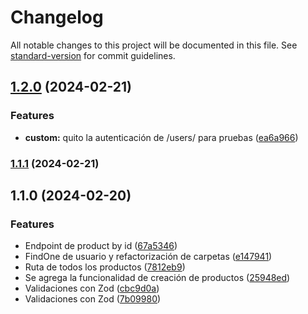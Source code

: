 # Changelog

All notable changes to this project will be documented in this file. See [standard-version](https://github.com/conventional-changelog/standard-version) for commit guidelines.

## [1.2.0](https://github.com/UliVargas/ecommerce/compare/v1.1.1...v1.2.0) (2024-02-21)


### Features

* **custom:** quito la autenticación de /users/ para pruebas ([ea6a966](https://github.com/UliVargas/ecommerce/commit/ea6a9668fe6b257a1889d4404020cfad3dd35e52))

### [1.1.1](https://github.com/UliVargas/ecommerce/compare/v1.1.0...v1.1.1) (2024-02-21)

## 1.1.0 (2024-02-20)


### Features

* Endpoint de product by id ([67a5346](https://github.com/UliVargas/ecommerce/commit/67a5346363fb36924ff964acba46acca5f9afabe))
* FindOne de usuario y refactorización de carpetas ([e147941](https://github.com/UliVargas/ecommerce/commit/e147941fa442061d4fed8f5c2802c61e46fb82ba))
* Ruta de todos los productos ([7812eb9](https://github.com/UliVargas/ecommerce/commit/7812eb99d05627b7f16a7ddd3607d2582f97252f))
* Se agrega la funcionalidad de creación de productos ([25948ed](https://github.com/UliVargas/ecommerce/commit/25948ed158c0acd013c395df679cfa5de5fb22f6))
* Validaciones con Zod ([cbc9d0a](https://github.com/UliVargas/ecommerce/commit/cbc9d0a81793d51d428dfa4d6bf58383c36f6492))
* Validaciones con Zod ([7b09980](https://github.com/UliVargas/ecommerce/commit/7b09980aad0a4c3c383b635a7f8bf6a5b76883fe))
